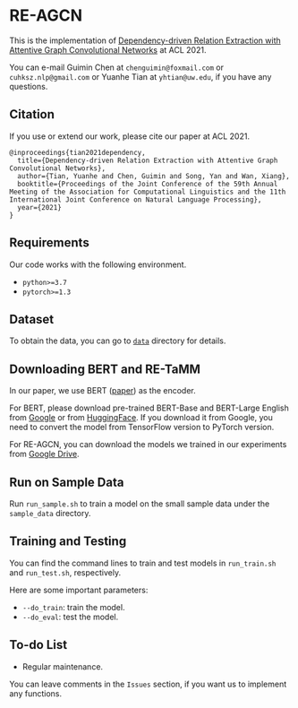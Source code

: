 # RE-AGCN

This is the implementation of [Dependency-driven Relation Extraction with Attentive Graph Convolutional Networks](https://aclanthology.org/2021.acl-long.344.pdf) at ACL 2021.

You can e-mail Guimin Chen at `chenguimin@foxmail.com` or `cuhksz.nlp@gmail.com` or Yuanhe Tian at `yhtian@uw.edu`, if you have any questions.

## Citation

If you use or extend our work, please cite our paper at ACL 2021.

```
@inproceedings{tian2021dependency,
  title={Dependency-driven Relation Extraction with Attentive Graph Convolutional Networks},
  author={Tian, Yuanhe and Chen, Guimin and Song, Yan and Wan, Xiang},
  booktitle={Proceedings of the Joint Conference of the 59th Annual Meeting of the Association for Computational Linguistics and the 11th International Joint Conference on Natural Language Processing},
  year={2021}
}
```

## Requirements

Our code works with the following environment.
* `python>=3.7`
* `pytorch>=1.3`

## Dataset

To obtain the data, you can go to [`data`](./data) directory for details.

## Downloading BERT and RE-TaMM

In our paper, we use BERT ([paper](https://www.aclweb.org/anthology/N19-1423/)) as the encoder.

For BERT, please download pre-trained BERT-Base and BERT-Large English from [Google](https://github.com/google-research/bert) or from [HuggingFace](https://s3.amazonaws.com/models.huggingface.co/bert/bert-base-chinese.tar.gz). If you download it from Google, you need to convert the model from TensorFlow version to PyTorch version.

For RE-AGCN, you can download the models we trained in our experiments from [Google Drive](https://drive.google.com/drive/folders/1HoVc4y8tZNm7h9MorqgIvRJo64qL_0HM?usp=sharing).

## Run on Sample Data

Run `run_sample.sh` to train a model on the small sample data under the `sample_data` directory.

## Training and Testing

You can find the command lines to train and test models in `run_train.sh` and `run_test.sh`, respectively.

Here are some important parameters:

* `--do_train`: train the model.
* `--do_eval`: test the model.

## To-do List

* Regular maintenance.

You can leave comments in the `Issues` section, if you want us to implement any functions.

